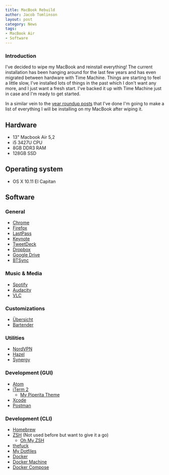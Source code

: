 ```yaml
---
title: MacBook Rebuild
author: Jacob Tomlinson
layout: post
category: News
tags:
- MacBook Air
- Software
---
```


### Introduction

I've decided to wipe my MacBook and reinstall everything! The current installation has been hanging around for the last few years and has even migrated between hardware with Time Machine. Things are starting to feel a little slow, I've installed lots of things in the past which I don't want any more, and I just want a fresh start. I've backed it up with Time Machine just in case and I'm ready to get started.

In a similar vein to the [year roundup posts][2015-roundup] that I've done I'm going to make a list of everything I will be installing on my MacBook after wiping it.

## Hardware
  * 13" Macbook Air 5,2
  * i5 3427U CPU
  * 8GB DDR3 RAM
  * 128GB SSD

## Operating system

 * OS X 10.11 El Capitan

## Software

### General

 * [Chrome](https://www.google.com/chrome/)
 * [Firefox](https://www.mozilla.org/en-GB/firefox/new/)
 * [LastPass](https://lastpass.com/)
 * [Keynote](https://www.apple.com/uk/mac/keynote/)
 * [TweetDeck](https://tweetdeck.twitter.com/)
 * [Dropbox](https://www.dropbox.com/)
 * [Google Drive](https://www.google.com/drive/)
 * [BTSync](https://www.getsync.com/)

### Music & Media

 * [Spotify](https://www.spotify.com/)
 * [Audacity](http://audacityteam.org/)
 * [VLC](http://www.videolan.org/vlc/download-windows.en_GB.html)

### Customizations
 * [Übersicht](http://tracesof.net/uebersicht/)
 * [Bartender](https://www.macbartender.com/)

### Utilities
 * [NordVPN](https://nordvpn.com/)
 * [Hazel](https://www.noodlesoft.com/hazel.php)
 * [Synergy](http://synergy-project.org/)

### Development (GUI)

 * [Atom](https://atom.io/)
 * [iTerm 2](http://iterm2.com/)
   * [My Piperita Theme](https://github.com/jacobtomlinson/terminal-piperita)
 * [Xcode](https://developer.apple.com/xcode/)
 * [Postman](https://www.getpostman.com/)

### Development (CLI)
 * [Homebrew](http://brew.sh/)
 * [ZSH](http://www.zsh.org/) (Not used before but want to give it a go)
   * [Oh My ZSH](https://github.com/robbyrussell/oh-my-zsh)
 * [thefuck](https://github.com/nvbn/thefuck)
 * [My Dotfiles](https://github.com/jacobtomlinson/dotfiles)
 * [Docker](https://www.docker.com/)
 * [Docker Machine](https://docs.docker.com/machine/)
 * [Docker Compose](https://docs.docker.com/compose/)


[2015-roundup]: https://www.jacobtomlinson.co.uk/news/2015/12/31/twenty-fifteen-roundup/
